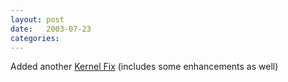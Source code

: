 ```yaml
---
layout: post
date:   2003-07-23
categories:
---
```

Added another <a href="zlinux/kernelfixes/">Kernel Fix</a> (includes some enhancements as well)
